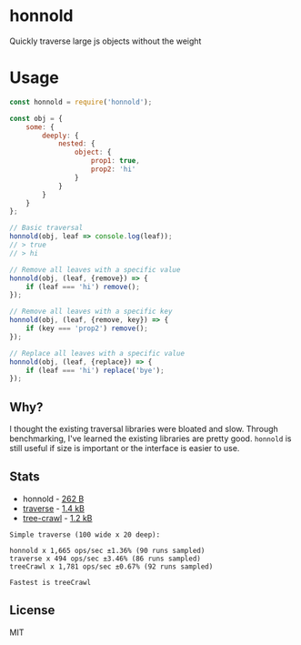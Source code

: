 # honnold
Quickly traverse large js objects without the weight

# Usage

```javascript
const honnold = require('honnold');

const obj = {
    some: {
        deeply: {
            nested: {
                object: {
                    prop1: true,
                    prop2: 'hi'
                }
            }
        }
    }
};

// Basic traversal
honnold(obj, leaf => console.log(leaf));
// > true
// > hi

// Remove all leaves with a specific value
honnold(obj, (leaf, {remove}) => {
    if (leaf === 'hi') remove();
});

// Remove all leaves with a specific key
honnold(obj, (leaf, {remove, key}) => {
    if (key === 'prop2') remove();
});

// Replace all leaves with a specific value
honnold(obj, (leaf, {replace}) => {
    if (leaf === 'hi') replace('bye');
});
```

## Why?

I thought the existing traversal libraries were bloated and slow. Through benchmarking, I've learned the existing libraries are pretty good. `honnold` is still useful if size is important or the interface is easier to use.

## Stats

* honnold - [262 B](https://bundlephobia.com/result?p=honnold@0.2.1)
* [traverse](https://github.com/substack/js-traverse) - [1.4 kB](https://bundlephobia.com/result?p=traverse@0.6.6)
* [tree-crawl](https://github.com/ngryman/tree-crawl) - [1.2 kB](https://bundlephobia.com/result?p=tree-crawl@1.0.5)

```
Simple traverse (100 wide x 20 deep):

honnold x 1,665 ops/sec ±1.36% (90 runs sampled)
traverse x 494 ops/sec ±3.46% (86 runs sampled)
treeCrawl x 1,781 ops/sec ±0.67% (92 runs sampled)

Fastest is treeCrawl
```

## License

MIT
